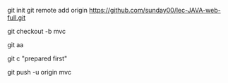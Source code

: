 git init
git remote add origin https://github.com/sunday00/lec-JAVA-web-full.git

git checkout -b mvc

git aa

git c "prepared first"

git push -u origin mvc